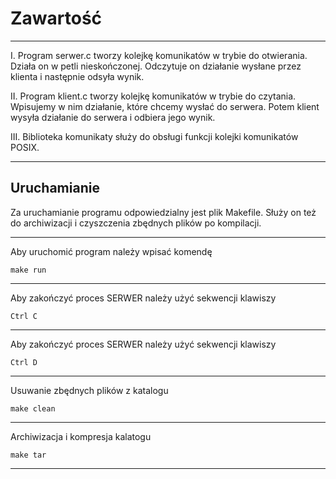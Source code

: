 # Zawartość

----------------------------------------------------------------

I. Program serwer.c tworzy kolejkę komunikatów w trybie do otwierania.
Działa on w petli nieskończonej. Odczytuje on działanie wysłane przez
klienta i następnie odsyła wynik.

II. Program klient.c tworzy kolejkę komunikatów w trybie do czytania.
Wpisujemy w nim działanie, które chcemy wysłać do serwera. Potem klient 
wysyła działanie do serwera i odbiera jego wynik.

III. Biblioteka komunikaty służy do obsługi funkcji kolejki komunikatów POSIX.

-----------------------------------------------------------------
Uruchamianie
-----------------------------------------------------------------

Za uruchamianie programu odpowiedzialny jest plik Makefile.
Służy on też do archiwizacji i czyszczenia zbędnych plików 
po kompilacji.

-----------------------------------------------------------------
Aby uruchomić program należy wpisać komendę 

    make run 
-----------------------------------------------------------------
Aby zakończyć proces SERWER należy użyć sekwencji klawiszy

    Ctrl C
-----------------------------------------------------------------
Aby zakończyć proces SERWER należy użyć sekwencji klawiszy
    
    Ctrl D
-----------------------------------------------------------------
Usuwanie zbędnych plików z katalogu
    
    make clean
-----------------------------------------------------------------
Archiwizacja i kompresja kalatogu
    
    make tar
-----------------------------------------------------------------